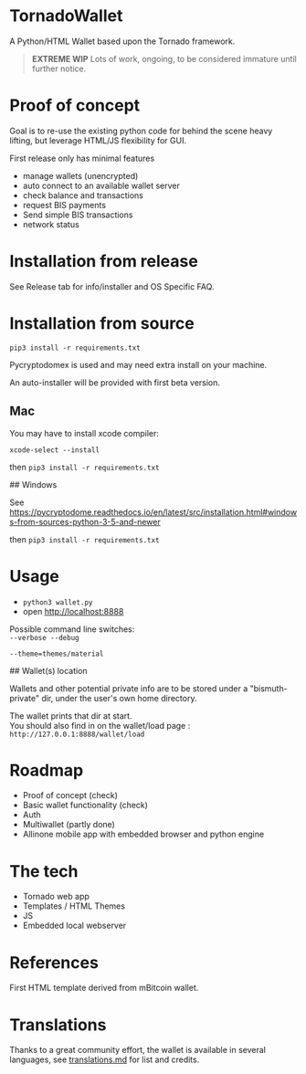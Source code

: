 # TornadoWallet

A Python/HTML Wallet based upon the Tornado framework.

> **EXTREME WIP** Lots of work, ongoing, to be considered immature until further notice.

# Proof of concept

Goal is to re-use the existing python code for behind the scene heavy lifting, but leverage HTML/JS flexibility for GUI.

First release only has minimal features

- manage wallets (unencrypted)
- auto connect to an available wallet server
- check balance and transactions
- request BIS payments
- Send simple BIS transactions
- network status

# Installation from release

See Release tab for info/installer and OS Specific FAQ.

# Installation from source

`pip3 install -r requirements.txt`

Pycryptodomex is used and may need extra install on your machine.

An auto-installer will be provided with first beta version.

## Mac

You may have to install xcode compiler:

`xcode-select --install`

then `pip3 install -r requirements.txt`

## Windows

See 
https://pycryptodome.readthedocs.io/en/latest/src/installation.html#windows-from-sources-python-3-5-and-newer

then `pip3 install -r requirements.txt`


# Usage

* `python3 wallet.py`
* open [http://localhost:8888](http://localhost:8888)

Possible command line switches:  
`--verbose --debug`  

`--theme=themes/material`

## Wallet(s) location

Wallets and other potential private info are to be stored under a "bismuth-private" dir, under the user's own home directory.

The wallet prints that dir at start.  
You should also find in on the wallet/load page :
`http://127.0.0.1:8888/wallet/load`


# Roadmap

* Proof of concept (check)
* Basic wallet functionality (check)
* Auth
* Multiwallet (partly done)
* Allinone mobile app with embedded browser and python engine

# The tech

* Tornado web app
* Templates / HTML Themes
* JS
* Embedded local webserver

# References

First HTML template derived from mBitcoin wallet.  

# Translations

Thanks to a great community effort, the wallet is available in several languages, see [translations.md](translations.md) for list and credits. 
